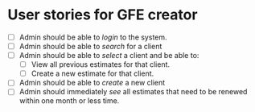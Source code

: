 # User stories for GFE creator

- [ ] Admin should be able to _login_ to the system.
- [ ] Admin should be able to _search_ for a client
- [ ] Admin should be able to _select_ a client and be able to:
  - [ ] View all previous estimates for that client.
  - [ ] Create a new estimate for that client.
- [ ] Admin should be able to _create_ a new client
- [ ] Admin should immediately _see_ all estimates that need to be renewed within one month or less time.
